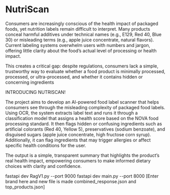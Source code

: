 # NutriScan

Consumers are increasingly conscious of the health impact of packaged foods, yet nutrition labels remain difficult to interpret. Many products conceal harmful additives under technical names (e.g., E129, Red 40, Blue 30) or misleading terms (e.g., apple juice concentrate, natural flavors). Current labeling systems overwhelm users with numbers and jargon, offering little clarity about the food’s actual level of processing or health impact.

This creates a critical gap: despite regulations, consumers lack a simple, trustworthy way to evaluate whether a food product is minimally processed, processed, or ultra-processed, and whether it contains hidden or concerning ingredients

INTRODUCING NUTRISCAN!

The project aims to develop an AI-powered food label scanner that helps consumers see through the misleading complexity of packaged food labels. Using OCR, the system extracts label text and runs it through a classification model that assigns a health score based on the NOVA food processing standard. It then flags hidden or confusing ingredients such as artificial colorants (Red 40, Yellow 5), preservatives (sodium benzoate), and disguised sugars (apple juice concentrate, high fructose corn syrup). Additionally, it can flag ingredients that may trigger allergies or affect specific health conditions for the user.

The output is a simple, transparent summary that highlights the product’s real health impact, empowering consumers to make informed dietary choices with clarity and confidence.


fastapi dev RagV1.py --port 9000
fastapi dev main.py --port 8000 [Enter brand here and new file is made combined_response.json and top_products.json]


